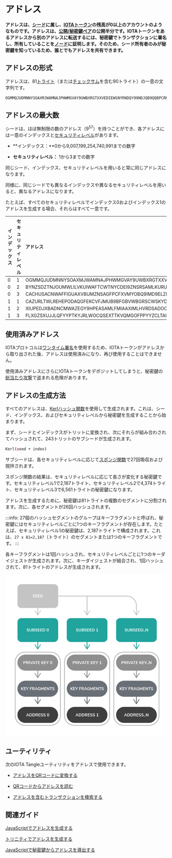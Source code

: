 # アドレス
<!-- # Addresses -->

**アドレスは、[シード](../clients/seeds.md)に属し、[IOTAトークン](../clients/token.md)の残高が0以上のアカウントのようなものです。アドレスは、[公開/秘密鍵ペア](https://en.wikipedia.org/wiki/Public-key_cryptography)の公開半分です。IOTAトークンをあるアドレスから別のアドレスに転送するには、秘密鍵でトランザクションに署名し、所有していることを[ノード](../network/nodes.md)に証明します。そのため、シード所有者のみが秘密鍵を知っているため、誰とでもアドレスを共有できます。**
<!-- **An address is like an account that belongs to a [seed](../clients/seeds.md) and that has a 0 or greater balance of [IOTA tokens](../clients/token.md). Addresses are the public half of a [public/private key pair](https://en.wikipedia.org/wiki/Public-key_cryptography). To transfer IOTA tokens from one address to another, you sign a transaction with the private key to prove to [nodes](../network/nodes.md) that you own it. As such you can share addresses with anyone because only the seed owner knows the private key.** -->

## アドレスの形式
<!-- ## Address format -->

アドレスは、81[トライト](../introduction/ternary.md)（または[チェックサム](../clients/checksums.md)を含む90トライト）の一意の文字列です。
<!-- An address is a unique string of 81 [trytes](../introduction/ternary.md) (or 90 trytes with a [checksum](../clients/checksums.md)). -->

```bash
OGMMQJUDMNNYSOAXMJWAMNAJPHWMGVAY9UWBXRGTXXVEDIEWSNYRNDQY99NDJQB9QQBPCRRNFAIUPGPLZ
```

## アドレスの最大数
<!-- ## Maximum number of addresses -->

シードは、ほぼ無制限の数のアドレス（9<sup>57</sup>）を持つことができ、各アドレスには一意のインデックスと[セキュリティレベル](../clients/security-levels.md)があります。
<!-- A seed can have an almost unlimited number of addresses (9<sup>57</sup>), which each have a unique index and a [security level](../clients/security-levels.md): -->

- **インデックス：**0から9,007,199,254,740,991までの数字
<!-- * **Index:** Number between 0 and 9,007,199,254,740,991 -->
- **セキュリティレベル：** 1から3までの数字
<!-- * **Security level:** Number between 1 and 3 -->

同じシード、インデックス、セキュリティレベルを用いると常に同じアドレスになります。
<!-- The same seed, index, and security level, will always result in the same address. -->

同様に、同じシードでも異なるインデックスや異なるセキュリティレベルを用いると、異なるアドレスになります。
<!-- Likewise, the same seed with a different index and/or a different security level will result in a different address. -->

たとえば、すべてのセキュリティレベルでインデックス0およびインデックス1のアドレスを生成する場合、それらはすべて一意です。
<!-- For example, when you generate addresses for index 0 and index 1 of all security levels, they are all unique: -->

| **インデックス** | **セキュリティレベル** | **アドレス**                                                                      |
|:-----------------|:-----------------------|:----------------------------------------------------------------------------------|
| 0                | 1                      | OGMMQJUDMNNYSOAXMJWAMNAJPHWMGVAY9UWBXRGTXXVEDIEWSNYRNDQY99NDJQB9QQBPCRRNFAIUPGPLZ |
| 0                | 2                      | BYNZSDZTNJOUMWLILVKUIWAFTCWTNYCDEI9ZNSRSAMLKURUWYANEGLVHUKWMZQCAMBTDSXKEFVOUYLDSW |
| 0                | 3                      | CACHUSACNWAFFIGUAXVBUMZNSAGFPCFXVMYOBQ9IMD9ELZMOYOJAHWPFMOTRJMPISXIF9JEKNDZMQMZEY |
| 1                | 1                      | CAZURLTWLREHEPODAQGFEKCVFJMUB9BFGBVWBGRSCWSKYD9UJIARRTPZJH9VUGQIQNJRBKIOATOJCSYJY |
| 1                | 2                      | XIUPEDJXBADNCMWAZEGY9HPEASAMLFMIAAXIMLHVRDSADOORPPBFAQDCXGGZQQZLKCERW9J9CKVLASMTZ |
| 1                | 3                      | FLXGZSXUJJLQFYYPTKYJRLWOCQSEXTTKVQMGOFPPYYZCLTAIEPKFXDNHHFGNJOASALAD9MJHNCCX9OUVZ |

## 使用済みアドレス
<!-- ## Spent addresses -->

IOTAプロトコルは[ワンタイム署名](../clients/signatures.md)を使用するため、IOTAトークンがアドレスから取り出された後、アドレスは使用済みになり、再び使用することはできません。
<!-- Because the IOTA protocol uses [one-time signatures](../clients/signatures.md), after IOTA tokens have been withdrawn from an address, it is spent and must never be used again. -->

使用済みアドレスにさらにIOTAトークンをデポジットしてしまうと、秘密鍵の[総当たり攻撃](https://en.wikipedia.org/wiki/Brute-force_attack)で盗まれる危険があります。
<!-- If more IOTA tokens are later deposited into a spent address, they are at risk of being stolen in a [brute-force attack](https://en.wikipedia.org/wiki/Brute-force_attack) on the private key. -->

<a name="how-addresses-are-generated"></a>
## アドレスの生成方法
<!-- ## How addresses are generated -->

すべてのアドレスは、[Kerl](https://github.com/iotaledger/kerl)[ハッシュ関数](https://en.wikipedia.org/wiki/Hash_function)を使用して生成されます。これは、シード、インデックス、およびセキュリティレベルから秘密鍵を生成することから始まります。
<!-- All addresses are generated using the [Kerl](https://github.com/iotaledger/kerl) [hash function](https://en.wikipedia.org/wiki/Hash_function), which starts by generating a private key from a seed, an index, and a security level. -->

まず、シードとインデックスがトリットに変換され、次にそれらが組み合わされてハッシュされて、243トリットのサブシードが生成されます。
<!-- First, the seed and index are converted to trits, then they're combined and hashed to generate a 243-trit subseed: -->

```bash
Kerl(seed + index)
```

サブシードは、各セキュリティレベルに応じて[スポンジ関数](https://keccak.team/sponge_duplex.html)で27回吸収および撹拌されます。
<!-- The subseed is then absorbed and squeezed in a [sponge function](https://keccak.team/sponge_duplex.html) 27 times for each security level. -->

スポンジ関数の結果は、セキュリティレベルに応じて長さが変化する秘密鍵です。セキュリティレベル1で2,187トライト、セキュリティレベル2で4,374トライト、セキュリティレベル3で6,561トライトの秘密鍵になります。
<!-- The result of the sponge function is a private key whose length varies, depending on the security level. -->

アドレスを生成するために、秘密鍵は81トライトの複数のセグメントに分割されます。次に、各セグメントが26回ハッシュされます。
<!-- To generate an address, the private key is split into 81-tryte segments. Then, each segment is hashed 26 times. -->

:::info:
27個のハッシュセグメントのグループはキーフラグメントと呼ばれ、秘密鍵にはセキュリティレベルごとに1つのキーフラグメントが存在します。たとえば、セキュリティレベル1の秘密鍵は、2,187トライトで構成されます。これは、`27 x 81=2,187`（トライト）のセグメントまたは1つのキーフラグメントです。
:::
<!-- :::info: -->
<!-- A group of 27 hashed segments is called a key fragment, and a private key has one key fragment for each security level. For example, a private key with security level 1 consists of 2,187 trytes, which is 27 x 81-tryte segments or one key fragment. -->
<!-- ::: -->

各キーフラグメントは1回ハッシュされ、セキュリティレベルごとに1つのキーダイジェストが生成されます。次に、キーダイジェストが結合され、1回ハッシュされて、81トライトのアドレスが生成されます。
<!-- Each key fragment is hashed once to generate one key digest for each security level. Then, the key digests are combined and hashed once to generate an 81-tryte address. -->

![Address creation](../images/address-generation.png)

## ユーティリティ
<!-- ## Utilities -->

次のIOTA Tangleユーティリティをアドレスで使用できます。
<!-- You can use the following IOTA Tangle Utilities with addresses: -->

- [アドレスをQRコードに変換する](https://utils.iota.org/qr-create)
<!-- * [Convert an address into a QR code](https://utils.iota.org/qr-create) -->

- [QRコードからアドレスを読む](https://utils.iota.org/qr-scan)
<!-- * [Read an address from a QR code](https://utils.iota.org/qr-scan) -->

- [アドレスを含むトランザクションを検索する](https://utils.iota.org/)
<!-- * [Search for transactions that include an address](https://utils.iota.org/) -->

## 関連ガイド
<!-- ## Related guides -->

[JavaScriptでアドレスを生成する](root://client-libraries/0.1/how-to-guides/js/generate-an-address.md)
<!-- [Generate an address in JavaScript](root://client-libraries/0.1/how-to-guides/js/generate-an-address.md). -->

[トリニティでアドレスを生成する](root://wallets/0.1/trinity/how-to-guides/receive-a-transaction.md)
<!-- [Generate an address in Trinity](root://wallets/0.1/trinity/how-to-guides/receive-a-transaction.md). -->

[JavaScriptで秘密鍵からアドレスを導出する](root://client-libraries/0.1/how-to-guides/js/derive-addresses-from-private-keys.md)
<!-- [Derive addresses from private keys in JavaScript](root://client-libraries/0.1/how-to-guides/js/derive-addresses-from-private-keys.md) -->
